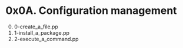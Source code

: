 # 0x0A. Configuration management

0. 0-create_a_file.pp
1. 1-install_a_package.pp
2. 2-execute_a_command.pp